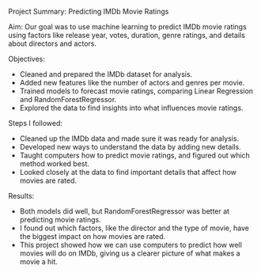 Project Summary: Predicting IMDb Movie Ratings

Aim:
Our goal was to use machine learning to predict IMDb movie ratings using factors like release year, votes, duration, genre ratings, and details about directors and actors.

Objectives:
- Cleaned and prepared the IMDb dataset for analysis.
- Added new features like the number of actors and genres per movie.
- Trained models to forecast movie ratings, comparing Linear Regression and RandomForestRegressor.
- Explored the data to find insights into what influences movie ratings.

Steps I followed:
- Cleaned up the IMDb data and made sure it was ready for analysis.
- Developed new ways to understand the data by adding new details.
- Taught computers how to predict movie ratings, and figured out which method worked best.
- Looked closely at the data to find important details that affect how movies are rated.

Results:
- Both models did well, but RandomForestRegressor was better at predicting movie ratings.
- I found out which factors, like the director and the type of movie, have the biggest impact on how movies are rated.
- This project showed how we can use computers to predict how well movies will do on IMDb, giving us a clearer picture of what makes a movie a hit.
